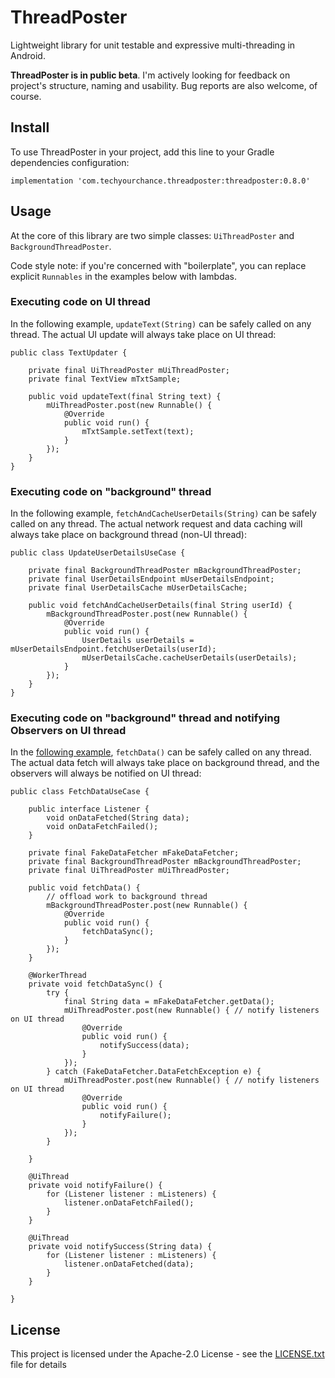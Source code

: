 # ThreadPoster

Lightweight library for unit testable and expressive multi-threading in Android.

**ThreadPoster is in public beta**. I'm actively looking for feedback on project's structure, naming and usability. Bug reports are also welcome, of course.

## Install

To use ThreadPoster in your project, add this line to your Gradle dependencies configuration:

```
implementation 'com.techyourchance.threadposter:threadposter:0.8.0'
```

## Usage
At the core of this library are two simple classes: `UiThreadPoster` and `BackgroundThreadPoster`.

Code style note: if you're concerned with "boilerplate", you can replace explicit `Runnables` in the examples below with lambdas.

### Executing code on UI thread
In the following example, `updateText(String)` can be safely called on any thread. The actual UI update will always take place on UI thread:

```
public class TextUpdater {

    private final UiThreadPoster mUiThreadPoster;
    private final TextView mTxtSample;
    
    public void updateText(final String text) {
        mUiThreadPoster.post(new Runnable() {
            @Override
            public void run() {
                mTxtSample.setText(text);
            }
        });
    }
}
```

### Executing code on "background" thread
In the following example, `fetchAndCacheUserDetails(String)` can be safely called on any thread. The actual network request and data caching will always take place on background thread (non-UI thread):

```
public class UpdateUserDetailsUseCase {

    private final BackgroundThreadPoster mBackgroundThreadPoster;
    private final UserDetailsEndpoint mUserDetailsEndpoint;
    private final UserDetailsCache mUserDetailsCache;

    public void fetchAndCacheUserDetails(final String userId) {
        mBackgroundThreadPoster.post(new Runnable() {
            @Override
            public void run() {
                UserDetails userDetails = mUserDetailsEndpoint.fetchUserDetails(userId);
                mUserDetailsCache.cacheUserDetails(userDetails);
            }
        });
    }
}
```

### Executing code on "background" thread and notifying Observers on UI thread
In the [following example](sample/src/main/java/com/techyourchance/threadposters/FetchDataUseCase.java), `fetchData()` can be safely called on any thread. The actual data fetch will always take place on background thread, and the observers will always be notified on UI thread:

```
public class FetchDataUseCase {

    public interface Listener {
        void onDataFetched(String data);
        void onDataFetchFailed();
    }

    private final FakeDataFetcher mFakeDataFetcher;
    private final BackgroundThreadPoster mBackgroundThreadPoster;
    private final UiThreadPoster mUiThreadPoster;

    public void fetchData() {
        // offload work to background thread
        mBackgroundThreadPoster.post(new Runnable() {
            @Override
            public void run() {
                fetchDataSync();
            }
        });
    }

    @WorkerThread
    private void fetchDataSync() {
        try {
            final String data = mFakeDataFetcher.getData();
            mUiThreadPoster.post(new Runnable() { // notify listeners on UI thread
                @Override
                public void run() {
                    notifySuccess(data);
                }
            });
        } catch (FakeDataFetcher.DataFetchException e) {
            mUiThreadPoster.post(new Runnable() { // notify listeners on UI thread
                @Override
                public void run() {
                    notifyFailure();
                }
            });
        }

    }

    @UiThread
    private void notifyFailure() {
        for (Listener listener : mListeners) {
            listener.onDataFetchFailed();
        }
    }

    @UiThread
    private void notifySuccess(String data) {
        for (Listener listener : mListeners) {
            listener.onDataFetched(data);
        }
    }

}
```

## License

This project is licensed under the Apache-2.0 License - see the [LICENSE.txt](LICENSE.txt) file for details

